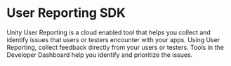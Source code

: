 # User Reporting SDK

Unity User Reporting is a cloud enabled tool that helps you collect and identify issues that users or testers encounter with your apps. Using User Reporting, collect feedback directly from your users or testers. Tools in the Developer Dashboard help you identify and prioritize the issues.
